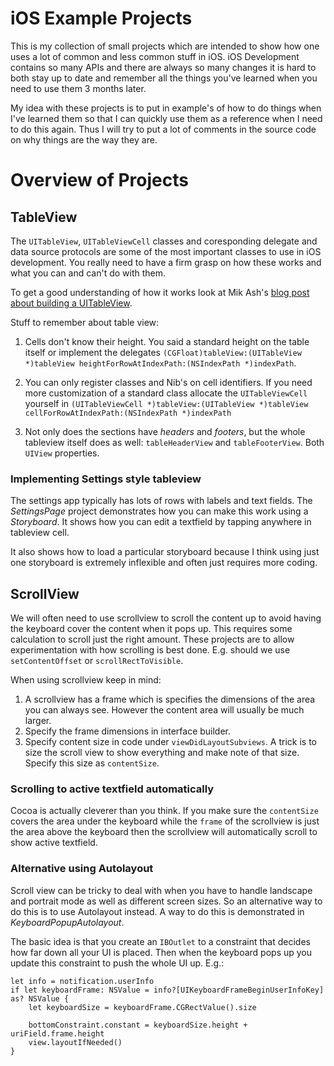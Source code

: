 # iOS Example Projects

This is my collection of small projects which are intended to show how one uses a lot of common and less common stuff in iOS. iOS Development contains so many APIs and there are always so many changes it is hard to both stay up to date and remember all the things you've learned when you need to use them 3 months later.

My idea with these projects is to put in example's of how to do things when I've learned them so that I can quickly use them as a reference when I need to do this again. Thus I will try to put a lot of comments in the source code on why things are the way they are.

# Overview of Projects

## TableView

The `UITableView`, `UITableViewCell` classes and coresponding delegate and data source protocols are some of the most important classes to use in iOS development. You really need to have a firm grasp on how these works and what you can and can't do with them.

To get a good understanding of how it works look at Mik Ash's [blog post about building a UITableView][miketableview].

Stuff to remember about table view:

1. Cells don't know their height. You said a standard height on the table itself or implement the delegates `(CGFloat)tableView:(UITableView *)tableView heightForRowAtIndexPath:(NSIndexPath *)indexPath`.

2. You can only register classes and Nib's on cell identifiers. If you need more customization of a standard class allocate the `UITableViewCell` yourself in `(UITableViewCell *)tableView:(UITableView *)tableView cellForRowAtIndexPath:(NSIndexPath *)indexPath`

3. Not only does the sections have *headers* and *footers*, but the whole tableview itself does as well: `tableHeaderView` and `tableFooterView`. Both `UIView` properties.

### Implementing Settings style tableview

The settings app typically has lots of rows with labels and text fields. The *SettingsPage* project demonstrates how you can make this work using a *Storyboard*. It shows how you can edit a textfield by tapping anywhere in tableview cell.

It also shows how to load a particular storyboard because I think using just one storyboard is extremely inflexible and often just requires more coding.  


## ScrollView

We will often need to use scrollview to scroll the content up to avoid having the keyboard cover the content when it pops up. This requires some calculation to scroll just the right amount. These projects are to allow experimentation with how scrolling is best done. E.g. should we use `setContentOffset` or `scrollRectToVisible`.

When using scrollview keep in mind:

1. A scrollview has a frame which is specifies the dimensions of the area you can always see. However the content area will usually be much larger.
2. Specify the frame dimensions in interface builder.
3. Specify content size in code under `viewDidLayoutSubviews`. A trick is to size the scroll view to show everything and make note of that size. Specify this size as `contentSize`. 

### Scrolling to active textfield automatically

Cocoa is actually cleverer than you think. If you make sure the `contentSize` covers the area under the keyboard while the `frame` of the scrollview is just the area above the keyboard then the scrollview will automatically scroll to show active textfield.

### Alternative using Autolayout

Scroll view can be tricky to deal with when you have to handle landscape and portrait mode as well as different screen sizes. So an alternative way to do this is to use Autolayout instead. A way to do this is demonstrated in *KeyboardPopupAutolayout*.

The basic idea is that you create an `IBOutlet` to a constraint that decides how far down all your UI is placed. Then when the keyboard pops up you update this constraint to push the whole UI up. E.g.: 

	let info = notification.userInfo
    if let keyboardFrame: NSValue = info?[UIKeyboardFrameBeginUserInfoKey] as? NSValue {
        let keyboardSize = keyboardFrame.CGRectValue().size
        
        bottomConstraint.constant = keyboardSize.height + uriField.frame.height
        view.layoutIfNeeded()
    }

[miketableview]: https://www.mikeash.com/pyblog/friday-qa-2013-02-22-lets-build-uitableview.html